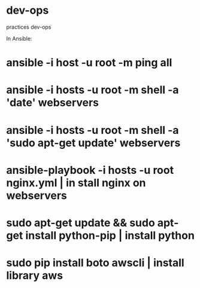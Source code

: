 # dev-ops
practices dev-ops

In Ansible:
# ansible -i host -u root -m ping all
# ansible -i hosts -u root -m shell -a 'date' webservers
# ansible -i hosts -u root -m shell -a 'sudo apt-get update'  webservers
# ansible-playbook -i hosts -u root nginx.yml   | in stall nginx on webservers
# sudo apt-get update && sudo apt-get install python-pip | install python
# sudo pip install boto awscli   | install library aws
